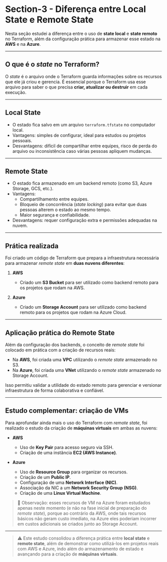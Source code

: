 # Section-3 - Diferença entre Local State e Remote State

Nesta seção estudei a diferença entre o uso de **state local** e **state remoto** no Terraform, além da configuração prática para armazenar esse estado na **AWS** e na **Azure**.

---

## O que é o *state* no Terraform?

O *state* é o arquivo onde o Terraform guarda informações sobre os recursos que ele já criou e gerencia.
É essencial porque o Terraform usa esse arquivo para saber o que precisa **criar, atualizar ou destruir** em cada execução.

---

## Local State

- O estado fica salvo em um arquivo `terraform.tfstate` no computador local.
- Vantagens: simples de configurar, ideal para estudos ou projetos pessoais.
- Desvantagens: difícil de compartilhar entre equipes, risco de perda do arquivo ou inconsistência caso várias pessoas apliquem mudanças.

---

## Remote State

- O estado fica armazenado em um backend remoto (como S3, Azure Storage, GCS, etc.).
- Vantagens:
  - Compartilhamento entre equipes.
  - Bloqueio de concorrência (*state locking*) para evitar que duas pessoas alterem o estado ao mesmo tempo.
  - Maior segurança e confiabilidade.
- Desvantagens: requer configuração extra e permissões adequadas na nuvem.

---

## Prática realizada

Foi criado um código de Terraform que prepara a infraestrutura necessária para armazenar *remote state* em **duas nuvens diferentes**:

1. **AWS**
   - Criado um **S3 Bucket** para ser utilizado como backend remoto para os projetos que rodam na AWS.

2. **Azure**
   - Criado um **Storage Account** para ser utilizado como backend remoto para os projetos que rodam na Azure Cloud.

---

## Aplicação prática do Remote State

Além da configuração dos backends, o conceito de *remote state* foi colocado em prática com a criação de recursos reais:

- Na **AWS**, foi criada uma **VPC** utilizando o *remote state* armazenado no S3.
- Na **Azure**, foi criada uma **VNet** utilizando o *remote state* armazenado no Storage Account.

Isso permitiu validar a utilidade do estado remoto para gerenciar e versionar infraestrutura de forma colaborativa e confiável.

---

## Estudo complementar: criação de VMs

Para aprofundar ainda mais o uso do Terraform com *remote state*, foi realizado o estudo da criação de **máquinas virtuais** em ambas as nuvens:

- **AWS**
  - Uso de **Key Pair** para acesso seguro via SSH.
  - Criação de uma instância **EC2 (AWS Instance)**.

- **Azure**
  - Uso de **Resource Group** para organizar os recursos.
  - Criação de um **Public IP**.
  - Configuração de uma **Network Interface (NIC)**.
  - Associação da NIC a um **Network Security Group (NSG)**.
  - Criação de uma **Linux Virtual Machine**.

> 🔎 Observação: esses recursos de VM na Azure foram estudados apenas neste momento (e não na fase inicial de preparação do *remote state*), porque ao contrário da AWS, onde tais recursos básicos não geram custo imediato, na Azure eles poderiam incorrer em custos adicionais se criados junto ao Storage Account.

---

> ⚠️ Este estudo consolidou a diferença prática entre **local state** e **remote state**, além de demonstrar como utilizá-los em projetos reais com AWS e Azure, indo além do armazenamento de estado e avançando para a criação de **máquinas virtuais**.

